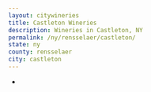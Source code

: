 ```yaml
---
layout: citywineries
title: Castleton Wineries
description: Wineries in Castleton, NY
permalink: /ny/rensselaer/castleton/
state: ny
county: rensselaer
city: castleton
---
```

-
